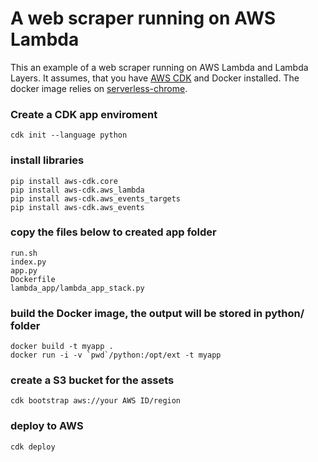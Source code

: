 # A web scraper running on AWS Lambda
This an example of a web scraper running on AWS Lambda and Lambda Layers. It assumes, that you have [AWS CDK][cdk] and Docker installed. The docker image relies on [serverless-chrome][chromium].

### Create a CDK app enviroment

	cdk init --language python

### install libraries

	pip install aws-cdk.core
	pip install aws-cdk.aws_lambda
	pip install aws-cdk.aws_events_targets
	pip install aws-cdk.aws_events

### copy the files below to created app folder

	run.sh
	index.py
	app.py
	Dockerfile
	lambda_app/lambda_app_stack.py


### build the Docker image, the output will be stored in python/ folder

	docker build -t myapp .
	docker run -i -v `pwd`/python:/opt/ext -t myapp

### create a S3 bucket for the assets

	cdk bootstrap aws://your AWS ID/region

### deploy to AWS

	cdk deploy



[cdk]: https://aws.amazon.com/cdk/
[chromium]: https://github.com/adieuadieu/serverless-chrome/
